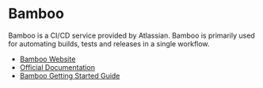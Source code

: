 # Bamboo

Bamboo is a CI/CD service provided by Atlassian. Bamboo is primarily used for automating builds, tests and releases in a single workflow.

- [Bamboo Website](https://www.atlassian.com/software/bamboo)
- [Official Documentation](https://confluence.atlassian.com/bamboo/bamboo-documentation-289276551.html)
- [Bamboo Getting Started Guide](https://confluence.atlassian.com/bamboo/getting-started-with-bamboo-289277283.html)
